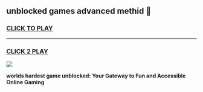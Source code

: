 
## unblocked games advanced methid 👋
<h3>
<a href="https://premium.freeplayer.one?title=unblocked_games_advanced_methid&ref=13F">CLICK TO PLAY</a></h3>
<hr>

<h3>
<a href="https://premium.freeplayer.one?title=unblocked_games_advanced_methid&ref=13F">CLICK 2 PLAY</a>
  
</h3>

<a href="https://premium.freeplayer.one?title=unblocked_games_advanced_methid&ref=12F/"><img src="https://clearcache.store/games.png"></a>


**worlds hardest game unblocked: Your Gateway to Fun and Accessible Online Gaming**
